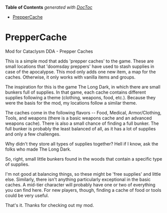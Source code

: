 <!-- START doctoc generated TOC please keep comment here to allow auto update -->
<!-- DON'T EDIT THIS SECTION, INSTEAD RE-RUN doctoc TO UPDATE -->
**Table of Contents**  *generated with [DocToc](https://github.com/thlorenz/doctoc)*

- [PrepperCache](#preppercache)

<!-- END doctoc generated TOC please keep comment here to allow auto update -->

# PrepperCache
Mod for Cataclysm DDA - Prepper Caches

This is a simple mod that adds 'prepper caches' to the game.  These are small locations that 'doomsday preppers' have used to stash supplies in case of the apocalypse.  This mod only adds one new item, a map for the caches.  Otherwise, it only works with vanilla items and groups.

The inspiration for this is the game The Long Dark, in which there are small bunkers full of supplies.  In that game, each cache contains different supplies following a theme (clothing, weapons, food, etc.).  Because they were the basis for the mod, my locations follow a similar theme.

The caches come in the following flavors --
Food, Medical, Armor/Clothing, Tools, and weapons (there is a basic weapons cache and an advanced weapons cache).  There is also a small chance of finding a full bunker.  The full bunker is probably the least balanced of all, as it has a lot of supplies and only a few challenges.

Why didn't they store all types of supplies together?  Hell if I know, ask the folks who made The Long Dark.

So, right, small little bunkers found in the woods that contain a specific type of supplies.

I'm not good at balancing things, so these might be 'free supplies' and little else.  Similarly, there isn't anything particularly exceptional in the basic caches.  A mid-tier character will probably have one or two of everything you can find here.  For new players, though, finding a cache of food or tools could be very useful.

That's it.  Thanks for checking out my mod.
